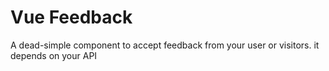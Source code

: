 # Vue Feedback

A dead-simple component to accept feedback from your user or visitors. it depends on your API